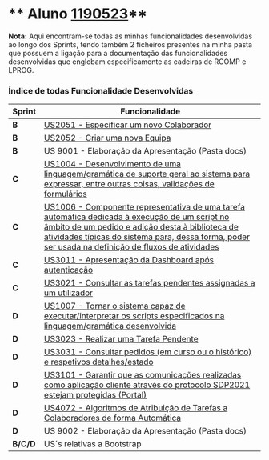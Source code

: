 ** Aluno [1190523](./)**
===============================

**Nota:** Aqui encontram-se todas as minhas funcionalidades desenvolvidas ao longo dos Sprints, tendo também 2 ficheiros presentes na minha pasta que possuem a ligação para a documentação das funcionalidades desenvolvidas que englobam especificamente as cadeiras de RCOMP e LPROG.

### Índice de todas Funcionalidade Desenvolvidas ###


| Sprint | Funcionalidade     |
|--------|--------------------|
| **B**  | [US2051 - Especificar um novo Colaborador](US2051/ProcessoEngenhariaFuncionalidade.md) |
| **B**  | [US2052 - Criar uma nova Equipa](US2052/ProcessoEngenhariaFuncionalidade.md) |
| **B**  | US 9001 - Elaboração da Apresentação (Pasta docs)    |
| **C**  | [US1004 - Desenvolvimento de uma linguagem/gramática de suporte geral ao sistema para expressar, entre outras coisas, validações de formulários](US1004_1007/ProcessoEngenhariaFuncionalidade.md) |
| **C**  | [US1006 - Componente representativa de uma tarefa automática dedicada à execução de um script no âmbito de um pedido e adição desta à biblioteca de atividades típicas do sistema para, dessa forma, poder ser usada na definição de fluxos de atividades](US1006/ProcessoEngenhariaFuncionalidade.md) |
| **C**  | [US3011 - Apresentação da Dashboard após autenticação](US3011/ProcessoEngenhariaFuncionalidade.md) |
| **C**  | [US3021 - Consultar as tarefas pendentes assignadas a um utilizador](US3021/ProcessoEngenhariaFuncionalidade.md) |
| **D**  | [US1007 - Tornar o sistema capaz de executar/interpretar os scripts especificados na linguagem/gramática desenvolvida](US1004_1007/ProcessoEngenhariaFuncionalidade.md) |
| **D**  | [US3023 - Realizar uma Tarefa Pendente](US3023/ProcessoEngenhariaFuncionalidade.md) |
| **D**  | [US3031 - Consultar pedidos (em curso ou o histórico) e respetivos detalhes/estado](US3031/ProcessoEngenhariaFuncionalidade.md) |
| **D**  | [US3101 - Garantir que as comunicações realizadas como aplicação cliente através do protocolo SDP2021 estejam protegidas (Portal)](US3101/ProcessoEngenhariaFuncionalidade.md) |
| **D**  | [US4072 - Algoritmos de Atribuição de Tarefas a Colaboradores de forma Automática](US4072/ProcessoEngenhariaFuncionalidade.md) |
| **D**  | US 9002 - Elaboração da Apresentação (Pasta docs)    |
| **B/C/D** | US´s relativas a Bootstrap                      |
